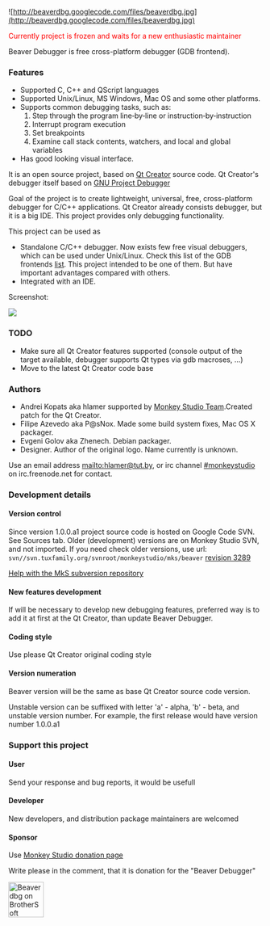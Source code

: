 ![http://beaverdbg.googlecode.com/files/beaverdbg.jpg](http://beaverdbg.googlecode.com/files/beaverdbg.jpg)

<font color='red'>Currently project is frozen and waits for a new enthusiastic maintainer</font>

Beaver Debugger is free cross-platform debugger (GDB frontend).

### Features ###
  * Supported C, C++ and QScript languages
  * Supported Unix/Linux, MS Windows, Mac OS and some other platforms.
  * Supports common debugging tasks, such as:
    1. Step through the program line‐by‐line or instruction‐by‐instruction
    1. Interrupt program execution
    1. Set breakpoints
    1. Examine call stack contents, watchers, and local and global variables
  * Has good looking visual interface.


It is an open source project, based on [Qt Creator](http://www.qtsoftware.com/products/developer-tools/developer-tools?currentflipperobject=821c7594d32e33932297b1e065a976b8) source code. Qt Creator's debugger itself based on [GNU Project Debugger](http://www.gnu.org/software/gdb)

Goal of the project is to create lightweight, universal, free, cross-platform debugger for C/C++ applications. Qt Creator already consists debugger, but it is a big IDE. This project provides only debugging functionality.

This project can be used as
  * Standalone C/C++ debugger. Now exists few free visual debuggers, which can be used under Unix/Linux. Check this list of the GDB frontends [list](http://en.wikipedia.org/wiki/Debugger_front-end). This project intended to be one of them. But have important advantages compared with others.
  * Integrated with an IDE.

Screenshot:

[![](http://beaverdbg.googlecode.com/files/beaverdbg-main-ui-little.png)](http://code.google.com/p/beaverdbg/wiki/ScreenShot)
### TODO ###
  * Make sure all Qt Creator features supported (console output of the target available, debugger supports Qt types via gdb macroses, ...)
  * Move to the latest Qt Creator code base

### Authors ###
  * Andrei Kopats aka hlamer supported by [Monkey Studio Team](http://monkeystudio.org).Created patch for the Qt Creator.
  * Filipe Azevedo aka P@sNox. Made some build system fixes, Mac OS X packager.
  * Evgeni Golov aka Zhenech. Debian packager.
  * Designer. Author of the original logo. Name currently is unknown.


Use an email address [mailto:hlamer@tut.by](mailto:hlamer@tut.by), or irc channel [#monkeystudio](http://monkeystudio.org/irc) on irc.freenode.net for contact.

### Development details ###
#### Version control ####
Since version 1.0.0.a1 project source code is hosted on Google Code SVN. See Sources tab.
Older (development) versions are on Monkey Studio SVN, and not imported.
If you need check older versions, use
url: `svn//svn.tuxfamily.org/svnroot/monkeystudio/mks/beaver` [revision 3289](https://code.google.com/p/beaverdbg/source/detail?r=3289)

[Help with the MkS subversion repository](http://monkeystudio.org/node/11)

#### New features development ####
If will be necessary to develop new debugging features, preferred way is to add it at first at the Qt Creator, than update Beaver Debugger.

#### Coding style ####
Use please Qt Creator original coding style

#### Version numeration ####
Beaver version will be the same as base Qt Creator source code version.

Unstable version can be suffixed with letter 'a' - alpha, 'b' - beta, and unstable version number.
For example, the first release would have version number 1.0.0.a1

### Support this project ###
#### User ####
Send your response and bug reports, it would be usefull
#### Developer ####
New developers, and distribution package maintainers are welcomed
#### Sponsor ####
Use [Monkey Studio donation page](https://sourceforge.net/donate/index.php?group_id=163493)

Write please in the comment, that it is donation for the "Beaver Debugger"

<a href='http://www.brothersoft.com/beaver-debugger-299685.htm'><img src='http://author.brothersoft.com/softimg/pick_100.gif' alt='Beaverdbg on BrotherSoft' height='70' /></a>